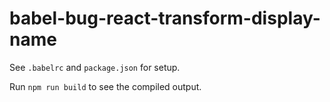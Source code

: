 # babel-bug-react-transform-display-name

See `.babelrc` and `package.json` for setup.

Run `npm run build` to see the compiled output.
